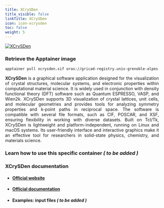 ```yaml
---
title: XCrySDen
title_visible: false
linkTitle: XCrySDen
icon: icon-xcrysden
toc: false
weight: 5
---
```


<a href="http://www.xcrysden.org/" target="blank" class="codes-pages-top-logo">
    <img alt="XCrySDen" class="logo-xcrysden"/>
</a>

### Retrieve the Apptainer image

```bash
apptainer pull xcrysden.sif oras://gricad-registry.univ-grenoble-alpes.fr/diamond/apptainer/apptainer-singularity-projects/xcrysden.sif:latest
```

<div align="justify">

**XCrySDen** is a graphical software application designed for the visualization of crystal structures, molecular systems, and electronic properties within computational material science. It is widely used in conjunction with density functional theory (DFT) software such as Quantum ESPRESSO, VASP, and Wien2k. XCrySDen supports 3D visualization of crystal lattices, unit cells, and molecular geometries and provides tools for analyzing symmetry properties and k-point paths in reciprocal space. The software is compatible with several file formats, such as CIF, POSCAR, and XSF, ensuring flexibility in working with diverse datasets. Built on Tcl/Tk, XCrySDen is lightweight and platform-independent, running on Linux and macOS systems. Its user-friendly interface and interactive graphics make it an effective tool for researchers in solid-state physics, chemistry, and materials science.

</div>

### Learn how to use this specific container _( to be added )_

### XCrySDen documentation

- #### <a href="http://www.xcrysden.org/" target="_blank">Official website</a>

- #### <a href="http://www.xcrysden.org/Documentation.html" target="_blank">Official documentation</a>

- #### Examples: input files _( to be added )_
